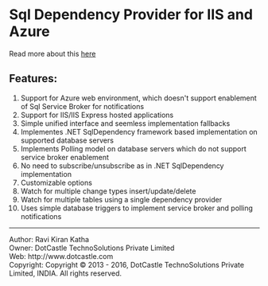Sql Dependency Provider for IIS and Azure
=========================================

Read more about this <a href="http://www.dotcastle.com/blog/sql-dependency-provider" target="_blank">here</a>

Features:
---------
1. Support for Azure web environment, which doesn't support enablement of Sql Service Broker for notifications 
2. Support for IIS/IIS Express hosted applications
3. Simple unified interface and seemless implementation fallbacks
4. Implementes .NET SqlDependency framework based implementation on supported database servers 
5. Implements Polling model on database servers which do not support service broker enablement
6. No need to subscribe/unsubscribe as in .NET SqlDependency implementation
7. Customizable options 
8. Watch for multiple change types insert/update/delete
9. Watch for multiple tables using a single dependency provider
10. Uses simple database triggers to implement service broker and polling notifications

<hr />
Author: Ravi Kiran Katha<br />
Owner: DotCastle TechnoSolutions Private Limited<br />
Web: http://www.dotcastle.com<br />
Copyright: Copyright © 2013 - 2016, DotCastle TechnoSolutions Private Limited, INDIA. All rights reserved.

